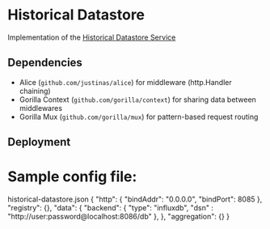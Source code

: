Historical Datastore
===================

Implementation of the [Historical Datastore Service](https://linksmart.eu/redmine/projects/historical-datastore)


## Dependencies

 * Alice (`github.com/justinas/alice`) for middleware (http.Handler chaining)
 * Gorilla Context (`github.com/gorilla/context`) for sharing data between middlewares
 * Gorilla Mux (`github.com/gorilla/mux`) for pattern-based request routing

## Deployment

# Sample config file:
historical-datastore.json
{ 
 	"http": {
		"bindAddr": "0.0.0.0",
    		"bindPort": 8085
  	},
  	"registry": {},
  	"data": {
		"backend": {
			"type": "influxdb",
	    		"dsn" : "http://user:password@localhost:8086/db"
  		},
  	},
  	"aggregation": {}
}
